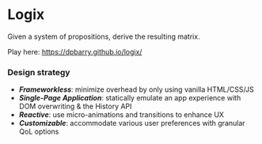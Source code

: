 # Logix
Given a system of propositions, derive the resulting matrix.

Play here: https://dpbarry.github.io/logix/


### Design strategy
- ***Frameworkless***:  minimize overhead by only using vanilla HTML/CSS/JS
- ***Single-Page Application***: statically emulate an app experience with DOM overwriting & the History API
- ***Reactive***: use micro-animations and transitions to enhance UX
- ***Customizable***: accommodate various user preferences with granular QoL options
